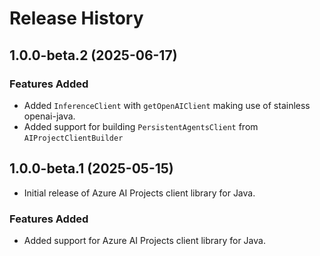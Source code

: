 # Release History

## 1.0.0-beta.2 (2025-06-17)

### Features Added

- Added `InferenceClient` with `getOpenAIClient` making use of stainless openai-java.
- Added support for building `PersistentAgentsClient` from `AIProjectClientBuilder`

## 1.0.0-beta.1 (2025-05-15)

- Initial release of Azure AI Projects client library for Java.

### Features Added

- Added support for Azure AI Projects client library for Java.
